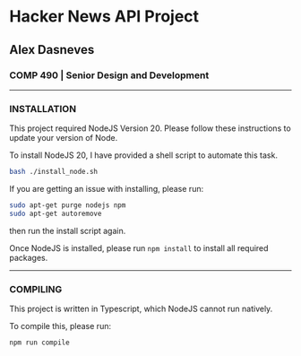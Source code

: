 # Hacker News API Project
## Alex Dasneves
### COMP 490 | Senior Design and Development

---

### INSTALLATION
This project required NodeJS Version 20. Please follow these instructions to update your version of Node.

To install NodeJS 20, I have provided a shell script to automate this task.
```bash
bash ./install_node.sh
```

If you are getting an issue with installing, please run:
```bash
sudo apt-get purge nodejs npm
sudo apt-get autoremove
```
then run the install script again.


Once NodeJS is installed, please run
```npm install``` to install all required packages.

---
### COMPILING
This project is written in Typescript, which NodeJS cannot run natively.

To compile this, please run:
```bash
npm run compile
```